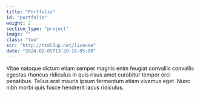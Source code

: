 ```yaml
---
title: "Portfolio"
id: "portfolio"
weight: 2
section_type: "project"
image: ""
class: "two"
scr: "http://html5up.net/license"
date: "2024-02-05T13:20:16-05:00"
---
```


Vitae natoque dictum etiam semper magnis enim feugiat convallis convallis egestas rhoncus ridiculus in quis risus amet curabitur tempor orci penatibus. Tellus erat mauris ipsum fermentum etiam vivamus eget. Nunc nibh morbi quis fusce hendrerit lacus ridiculus.
